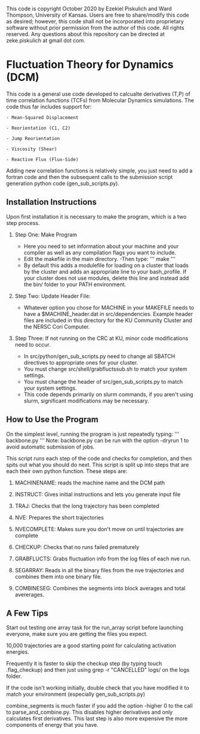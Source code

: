 This code is copyright October 2020 by Ezekiel Piskulich and Ward Thompson, University of Kansas. Users are free to share/modify this code as desired; however, this code shall not be incorporated into proprietary software without prior permission from the author of this code. All rights reserved. Any questions about this repository can be directed at zeke.piskulich at gmail dot com. 

# Fluctuation Theory for Dynamics (DCM)

This code is a general use code developed to calcualte derivatives (T,P) of time correlation functions (TCFs) from Molecular Dynamics simulations. The code thus far includes support for:

    - Mean-Squared Displacement

    - Reorientation (C1, C2)

    - Jump Reorientation 

    - Viscosity (Shear)

    - Reactive Flux (Flux-Side)

Adding new correlation functions is relatively simple, you just need to add a fortran code and then the subsequent calls to the submission script generation python code (gen\_sub\_scripts.py).

## Installation Instructions
Upon first installation it is necessary to make the program, which is a two step process. 

1) Step One: Make Program
    - Here you need to set information about your machine and your compiler as well as any compilation flags you want to include.
    - Edit the makefile in the main directory.
    -Then type:
    '''
    make
    '''
    - By default this adds a modulefile for loading on a cluster that loads by the cluster and adds an appropriate line to your bash\_profile. If your cluster does not use modules, delete this line and instead add the bin/ folder to your PATH environment.

2) Step Two: Update Header File:
    - Whatever option you chose for MACHINE in your MAKEFILE needs to have a $MACHINE\_header.dat in src/dependencies. Example header files are included in this directory for the KU Community Cluster and the NERSC Cori Computer.

3) Step Three: If not running on the CRC at KU, minor code modifications need to occur.
    - In src/python/gen_sub_scripts.py need to change all SBATCH directives to appropriate ones for your cluster.
    - You must change src/shell/grabfluctssub.sh to match your system settings.
    - You must change the header of src/gen_sub_scripts.py to match your system settings. 
    - This code depends primarily on slurm commands, if you aren't using slurm, significant modifications may be necessary.

## How to Use the Program
On the simplest level, running the program is just repeatedly typing:
'''
backbone.py
'''
Note: backbone.py can be run with the option -dryrun 1 to avoid automatic submission of jobs.

This script runs each step of the code and checks for completion, and then spits out what you should do next.
This script is split up into steps that are each their own python function.
These steps are:
1) MACHINENAME: reads the machine name and the DCM path

2) INSTRUCT: Gives initial instructions and lets you generate input file

3) TRAJ: Checks that the long trajectory has been completed

4) NVE: Prepares the short trajectories

5) NVECOMPLETE: Makes sure you don't move on until trajectories are complete

6) CHECKUP: Checks that no runs failed prematurely

7) GRABFLUCTS: Grabs fluctuation info from the log files of each nve run.

8) SEGARRAY: Reads in all the binary files from the nve trajectories and combines them into one binary file.

9) COMBINESEG: Combines the segments into block averages and total avererages.

## A Few Tips

Start out testing one array task for the run_array script before launching everyone, make sure you are getting the files you expect.

10,000 trajectories are a good starting point for calculating activation energies.

Frequently it is faster to skip the checkup step (by typing touch .flag_checkup) and then just using grep -r "CANCELLED" logs/ on the logs folder. 

If the code isn't working initially, double check that you have modified it to match your environment (especially gen_sub_scripts.py)

combine_segments is much faster if you add the option -higher 0 to the call to parse_and_combine.py. This disables higher derivatives and only calculates first derivatives. This last step is also more expensive the more components of energy that you have. 
